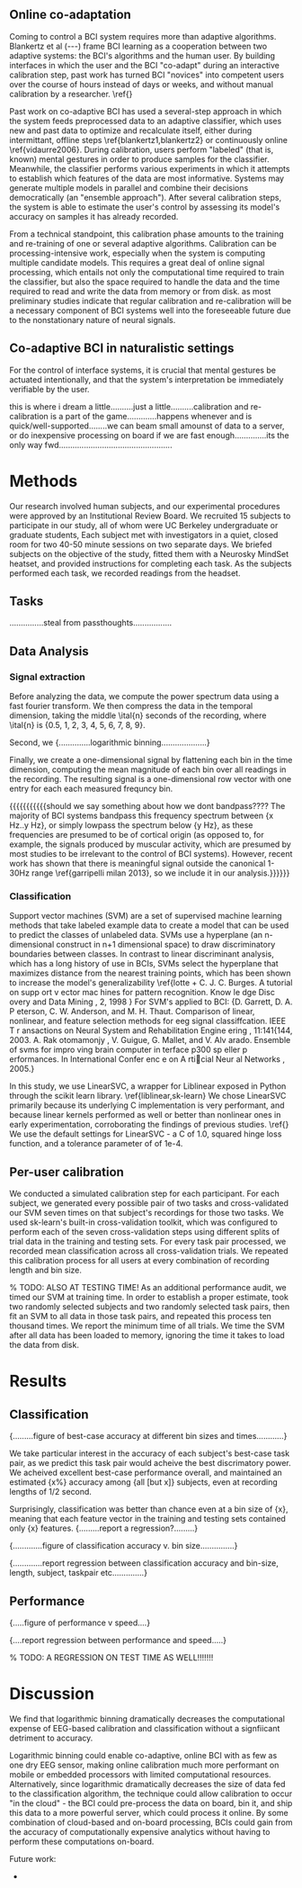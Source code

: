 

## Online co-adaptation 

Coming to control a BCI system requires more than adaptive algorithms. Blankertz et al (---) frame BCI learning as a cooperation between two adaptive systems: the BCI's algorithms and the human user. By building interfaces in which the user and the BCI "co-adapt" during an interactive calibration step, past work has turned BCI "novices" into competent users over the course of hours instead of days or weeks, and without manual calibration by a researcher. \ref{} 

Past work on co-adaptive BCI has used a several-step approach in which the system feeds preprocessed data to an adaptive classifier, which uses new and past data to optimize and recalculate itself, either during intermittant, offline steps \ref{blankertz1,blankertz2} or continuously online \ref{vidaurre2006}. During calibration, users perform "labeled" (that is, known) mental gestures in order to produce samples for the classifier. Meanwhile, the classifier performs various experiments in which it attempts to establish which features of the data are most informative. Systems may generate multiple models in parallel and combine their decisions democratically (an "ensemble approach"). After several calibration steps, the system is able to estimate the user's control by assessing its model's accuracy on samples it has already recorded.

From a technical standpoint, this calibration phase amounts to the training and re-training of one or several adaptive algorithms. Calibration can be processing-intensive work, especially when the system is computing multiple candidate models. This requires a great deal of online signal processing, which entails not only the computational time required to train the classifier, but also the space required to handle the data and the time required to read and write the data from memory or from disk.  as most preliminary studies indicate that regular calibration and re-calibration will be a necessary component of BCI systems well into the foreseeable future due to the nonstationary nature of neural signals.


## Co-adaptive BCI in naturalistic settings


For the control of interface systems, it is crucial that mental gestures be actuated intentionally, and that the system's interpretation be immediately verifiable by the user. 

this is where i dream a little..........just a little..........calibration and re-calibration is a part of the game.............happens whenever and is quick/well-supported........we can beam small amounst of data to a server, or do inexpensive processing on board if we are fast enough..............its the only way fwd..................................................









# Methods

Our research involved human subjects, and our experimental procedures were approved by an Institutional Review Board. We recruited 15 subjects to participate in our study, all of whom were UC Berkeley undergraduate or graduate students, Each subject met with investigators in a quiet, closed room for two 40-50 minute sessions on two separate days. We briefed subjects on the objective of the study, fitted them with a Neurosky MindSet heatset, and provided instructions for completing each task. As the subjects performed each task, we recorded readings from the headset.

## Tasks

...............steal from passthoughts.................

## Data Analysis

### Signal extraction

Before analyzing the data, we compute the power spectrum data using a fast fourier transform. We then compress the data in the temporal dimension, taking the middle \ital{n} seconds of the recording, where \ital{n} is {0.5, 1, 2, 3, 4, 5, 6, 7, 8, 9}. 

Second, we {..............logarithmic binning....................}

Finally, we create a one-dimensional signal by flattening each bin in the time dimension, computing the mean magnitude of each bin over all readings in the recording. The resulting signal is a one-dimensional row vector with one entry for each each measured frequncy bin.


{{{{{{{{{{{should we say something about how we dont bandpass????
The majority of BCI systems bandpass this frequency spectrum between {x Hz..y Hz}, or simply lowpass the spectrum below {y Hz}, as these frequencies are presumed to be of cortical origin (as opposed to, for example, the signals produced by muscular activity, which are presumed by most studies to be irrelevant to the control of BCI systems). However, recent work has shown that there is meaningful signal outside the canonical 1-30Hz range \ref{garripelli milan 2013}, so we include it in our analysis.}}}}}}

### Classification

Support vector machines (SVM) are a set of supervised machine learning methods that take labeled example data to create a model that can be used to predict the classes of unlabeled data. SVMs use a hyperplane (an n-dimensional construct in n+1 dimensional space) to draw discriminatory boundaries between classes. In contrast to linear discriminant analysis, which has a long history of use in BCIs, SVMs select the hyperplane that maximizes distance from the nearest training points, which has been shown to increase the model's generalizability \ref{lotte + C. J. C. Burges. A tutorial on supp ort v ector mac hines for pattern recognition. Know le dge Disc overy and Data Mining , 2, 1998 } For SVM's applied to BCI: {D. Garrett, D. A. P eterson, C. W. Anderson, and M. H. Thaut. Comparison of linear, nonlinear, and feature selection methods for eeg signal classiffcation. IEEE T r ansactions on Neural System and Rehabilitation Engine ering , 11:141{144, 2003. A. Rak otomamonjy , V. Guigue, G. Mallet, and V. Alv arado. Ensemble of svms for impro ving brain computer in terface p300 sp eller p erformances. In International Confer enc e on A rticial Neur al Networks , 2005.}

In this study, we use LinearSVC, a wrapper for Liblinear exposed in Python through the scikit learn library. \ref{liblinear,sk-learn} We chose LinearSVC primarily because its underlying C implementation is very performant, and because linear kernels performed as well or better than nonlinear ones in early experimentation, corroborating the findings of previous studies. \ref{} We use the default settings for LinearSVC - a C of 1.0, squared hinge loss function, and a tolerance parameter of of 1e-4.


## Per-user calibration

We conducted a simulated calibration step for each participant. For each subject, we generated every possible pair of two tasks and cross-validated our SVM seven times on that subject's recordings for those two tasks. We used sk-learn's built-in cross-validation toolkit, which was configured to perform each of the seven cross-validation steps using different splits of trial data in the training and testing sets. For every task pair processed, we recorded mean classification across all cross-validation trials. We repeated this calibration process for all users at every combination of recording length and bin size. 


% TODO: ALSO AT TESTING TIME!
As an additional performance audit, we timed our SVM at training time. In order to establish a proper estimate, took two randomly selected subjects and two randomly selected task pairs, then fit an SVM to all data in those task pairs, and repeated this process ten thousand times. We report the minimum time of all trials. We time the SVM after all data has been loaded to memory, ignoring the time it takes to load the data from disk.


# Results

## Classification 



{.........figure of best-case accuracy at different bin sizes and times............}


We take particular interest in the accuracy of each subject's best-case task pair, as we predict this task pair would acheive the best discrimatory power.  We acheived excellent best-case performance overall, and maintained an estimated {x%} accuracy among {all [but x]} subjects, even at recording lengths of 1/2 second.

Surprisingly, classification was better than chance even at a bin size of {x}, meaning that each feature vector in the training and testing sets contained only {x} features. {.........report a regression?.........}

{.............figure of classification accuracy v. bin size...............}

{.............report regression between classification accuracy and bin-size, length, subject, taskpair etc..............}


## Performance

{.....figure of performance v speed....}

{....report regression between performance and speed.....}

% TODO: A REGRESSION ON TEST TIME AS WELL!!!!!!!


# Discussion

We find that logarithmic binning dramatically decreases the computational expense of EEG-based calibration and classification without a signfiicant detriment to accuracy. 

Logarithmic binning could enable co-adaptive, online BCI with as few as one dry EEG sensor, making online calibration much more performant on mobile or embedded processors with limited computational resources. Alternatively, since logarithmic dramatically decreases the size of data fed to the classification algorithm, the technique could allow calibration to occur "in the cloud" - the BCI could pre-process the data on board, bin it, and ship this data to a more powerful server, which could process it online. By some combination of cloud-based and on-board processing, BCIs could gain from the accuracy of computationally expensive analytics without having to perform these computations on-board.


Future work:

- 






























